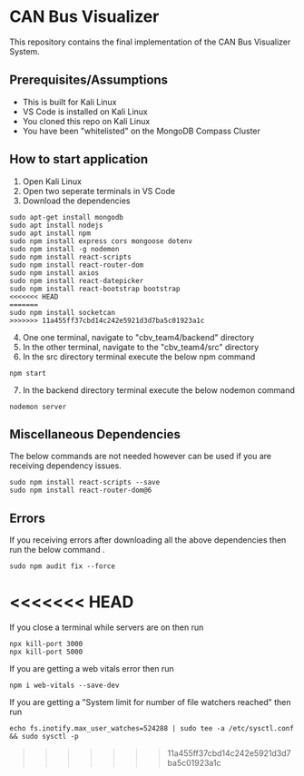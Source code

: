 # CAN Bus Visualizer
This repository contains the final implementation of the CAN Bus Visualizer System. 

## Prerequisites/Assumptions
* This is built for Kali Linux 
* VS Code is installed on Kali Linux
* You cloned this repo on Kali Linux
* You have been "whitelisted" on the MongoDB Compass Cluster

## How to start application
1. Open Kali Linux
2. Open two seperate terminals in VS Code 
3. Download the dependencies
```
sudo apt-get install mongodb
sudo apt install nodejs
sudo apt install npm
sudo npm install express cors mongoose dotenv
sudo npm install -g nodemon
sudo npm install react-scripts
sudo npm install react-router-dom
sudo npm install axios
sudo npm install react-datepicker
sudo npm install react-bootstrap bootstrap
<<<<<<< HEAD
=======
sudo npm install socketcan
>>>>>>> 11a455ff37cbd14c242e5921d3d7ba5c01923a1c
```
4. One one terminal, navigate to "cbv_team4/backend" directory
5. In the other terminal, navigate to the "cbv_team4/src" directory
6. In the src directory terminal execute the below npm command
```
npm start
```
7. In the backend directory terminal execute the below nodemon command
```
nodemon server
```

## Miscellaneous Dependencies
The below commands are not needed however can be used if you are receiving dependency issues.
```
sudo npm install react-scripts --save
sudo npm install react-router-dom@6
``` 

## Errors
If you receiving errors after downloading all the above dependencies then run the below command .
```
sudo npm audit fix --force
```
<<<<<<< HEAD
=======
If you close a terminal while servers are on then run 
```
npx kill-port 3000
npx kill-port 5000
```

If you are getting a web vitals error then run
```
npm i web-vitals --save-dev
```

If you are getting a "System limit for number of file watchers reached" then run
```
echo fs.inotify.max_user_watches=524288 | sudo tee -a /etc/sysctl.conf && sudo sysctl -p
```
>>>>>>> 11a455ff37cbd14c242e5921d3d7ba5c01923a1c
